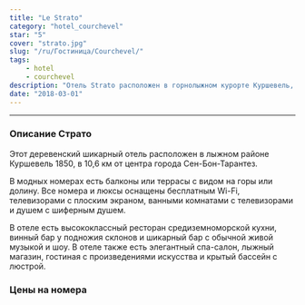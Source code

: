 ```yaml
---
title: "Le Strato"
category: "hotel_courchevel"
star: "5"
cover: "strato.jpg"
slug: "/ru/Гостиница/Courchevel/"
tags:
    - hotel
    - courchevel
description: "Отель Strato расположен в горнолыжном курорте Куршевель, этот отель является одним из роскошных 5-звездочных Куршевель 1850. "
date: "2018-03-01"
--- 
```

 
 
---
 ### Описание Страто
Этот деревенский шикарный отель расположен в лыжном районе Куршевель 1850, в 10,6 км от центра города Сен-Бон-Тарантез.

В модных номерах есть балконы или террасы с видом на горы или долину. Все номера и люксы оснащены бесплатным Wi-Fi, телевизорами с плоским экраном, ванными комнатами с телевизорами и душем с шиферным душем.

В отеле есть высококлассный ресторан средиземноморской кухни, винный бар у подножия склонов и шикарный бар с обычной живой музыкой и шоу. В отеле также есть элегантный спа-салон, лыжный магазин, гостиная с произведениями искусства и крытый бассейн с люстрой.

### Цены на номера